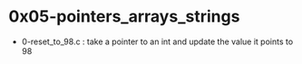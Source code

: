 # 0x05-pointers\_arrays\_strings

* 0-reset\_to\_98.c : take a pointer to an int and update the value it points to 98

